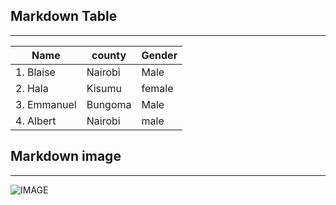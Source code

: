 ## Markdown Table

---

|Name|county|Gender|
|---|---|---|
|1. Blaise|Nairobi| Male|
|2. Hala| Kisumu| female|
|3. Emmanuel|Bungoma| Male|
|4. Albert | Nairobi | male|



## Markdown image
___

![IMAGE](https://w7.pngwing.com/pngs/859/427/png-transparent-tom-cat-jerry-mouse-golden-age-of-american-animation-tom-and-jerry-cartoon-tom-jerry-mammal-cat-like-mammal-heroes.png)


